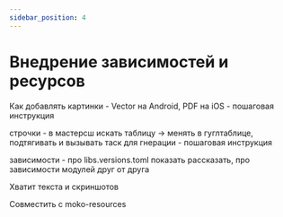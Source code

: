 ```yaml
---
sidebar_position: 4
---
```


# Внедрение зависимостей и ресурсов

Как добавлять картинки - Vector на Android, PDF на iOS - пошаговая инструкция

строчки - в мастерсш искать таблицу -> менять в гуглтаблице, подтягивать и вызывать таск для гнерации - пошаговая инструкция 

зависимости - про libs.versions.toml показать рассказать, про зависимости модулей друг от друга

Хватит текста и скриншотов

Совместить с moko-resources

